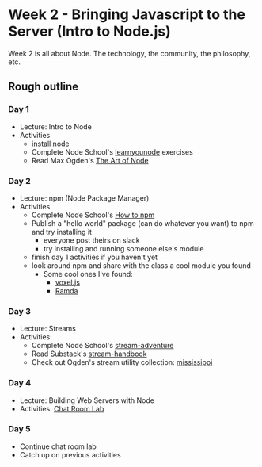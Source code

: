 # Week 2 - Bringing Javascript to the Server (Intro to Node.js)

Week 2 is all about Node. The technology, the community, the philosophy, etc.


## Rough outline

### Day 1

* Lecture: Intro to Node
* Activities
  * [install node](https://nodejs.org/en/)
  * Complete Node School's [learnyounode](https://github.com/workshopper/learnyounode) exercises
  * Read Max Ogden's [The Art of Node](https://github.com/maxogden/art-of-node)


### Day 2

* Lecture: npm (Node Package Manager)
* Activities
  * Complete Node School's [How to npm](https://github.com/workshopper/how-to-npm)
  * Publish a "hello world" package (can do whatever you want) to npm and try installing it
    * everyone post theirs on slack
    * try installing and running someone else's module
  * finish day 1 activities if you haven't yet
  * look around npm and share with the class a cool module you found
    * Some cool ones I've found:
      * [voxel.js](http://www.voxeljs.com/)
      * [Ramda](https://ramdajs.com/)


### Day 3

* Lecture: Streams
* Activities:
  * Complete Node School's [stream-adventure](https://github.com/workshopper/stream-adventure)
  * Read Substack's [stream-handbook](https://github.com/substack/stream-handbook)
  * Check out Ogden's stream utility collection: [mississippi](https://github.com/maxogden/mississippi)

### Day 4

* Lecture: Building Web Servers with Node
* Activities: [Chat Room Lab](./chatroom.md)

### Day 5

* Continue chat room lab
* Catch up on previous activities
